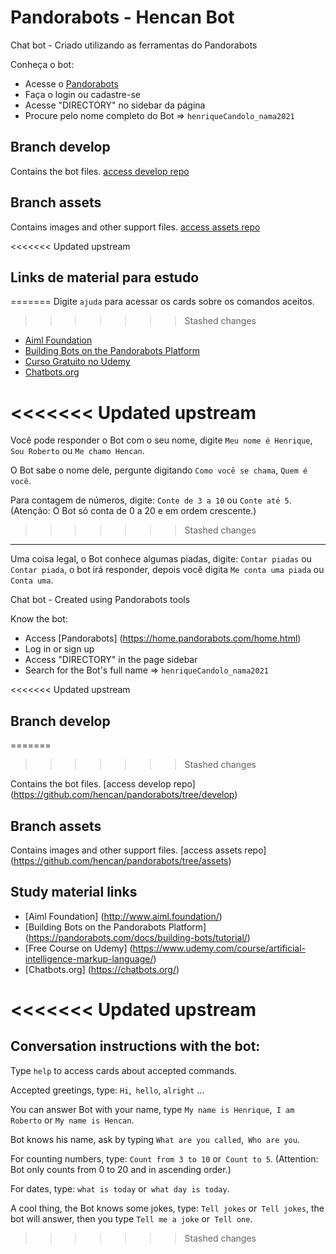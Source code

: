 # Pandorabots - Hencan Bot

Chat bot - Criado utilizando as ferramentas do Pandorabots

Conheça o bot:
- Acesse o [Pandorabots](https://home.pandorabots.com/home.html)
- Faça o login ou cadastre-se
- Acesse "DIRECTORY" no sidebar da página
- Procure pelo nome completo do Bot => `henriqueCandolo_nama2021`


## Branch develop

Contains the bot files. [access develop repo](https://github.com/hencan/pandorabots/tree/develop)

## Branch assets

Contains images and other support files. [access assets repo](https://github.com/hencan/pandorabots/tree/assets)

<<<<<<< Updated upstream
## Links de material para estudo
=======
Digite `ajuda` para acessar os cards sobre os comandos aceitos.
>>>>>>> Stashed changes

- [Aiml Foundation](http://www.aiml.foundation/)
- [Building Bots on the Pandorabots Platform](https://pandorabots.com/docs/building-bots/tutorial/)
- [Curso Gratuito no Udemy](https://www.udemy.com/course/artificial-intelligence-markup-language/)
- [Chatbots.org](https://chatbots.org/)

<<<<<<< Updated upstream
=======
Você pode responder o Bot com o seu nome, digite `Meu nome é Henrique`, `Sou Roberto` ou `Me chamo Hencan`.

O Bot sabe o nome dele, pergunte digitando `Como você se chama`, `Quem é você`.

Para contagem de números, digite: `Conte de 3 a 10` ou `Conte até 5`.
(Atenção: O Bot só conta de 0 a 20 e em ordem crescente.)
>>>>>>> Stashed changes

****************************************************************************************

Uma coisa legal, o Bot conhece algumas piadas, digite: `Contar piadas` ou `Contar piada`, o bot irá responder, depois você digita `Me conta uma piada` ou `Conta uma`.



Chat bot - Created using Pandorabots tools

Know the bot:
- Access [Pandorabots] (https://home.pandorabots.com/home.html)
- Log in or sign up
- Access "DIRECTORY" in the page sidebar
- Search for the Bot's full name => `henriqueCandolo_nama2021`


<<<<<<< Updated upstream
## Branch develop
=======

>>>>>>> Stashed changes

Contains the bot files. [access develop repo] (https://github.com/hencan/pandorabots/tree/develop)

## Branch assets

Contains images and other support files. [access assets repo] (https://github.com/hencan/pandorabots/tree/assets)

## Study material links

- [Aiml Foundation] (http://www.aiml.foundation/)
- [Building Bots on the Pandorabots Platform] (https://pandorabots.com/docs/building-bots/tutorial/)
- [Free Course on Udemy] (https://www.udemy.com/course/artificial-intelligence-markup-language/)
- [Chatbots.org] (https://chatbots.org/)

<<<<<<< Updated upstream
=======
## Conversation instructions with the bot:

Type `help` to access cards about accepted commands.

Accepted greetings, type: `Hi`,` hello`, `alright` ...

You can answer Bot with your name, type `My name is Henrique`,` I am Roberto` or `My name is Hencan`.

Bot knows his name, ask by typing `What are you called`,` Who are you`.

For counting numbers, type: `Count from 3 to 10` or` Count to 5`.
(Attention: Bot only counts from 0 to 20 and in ascending order.)

For dates, type: `what is today` or` what day is today`.

A cool thing, the Bot knows some jokes, type: `Tell jokes` or` Tell jokes`, the bot will answer, then you type `Tell me a joke` or` Tell one`.
>>>>>>> Stashed changes
